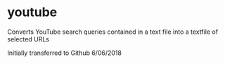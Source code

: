 # youtube

Converts YouTube search queries contained in a text file into a textfile of selected URLs

Initially transferred to Github 6/06/2018
